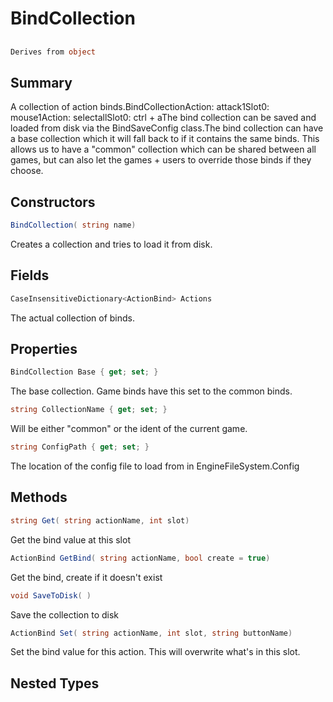 # BindCollection

## 
```c#
Derives from object
```

## Summary

A collection of action binds.BindCollectionAction: attack1Slot0: mouse1Action: selectallSlot0: ctrl + aThe bind collection can be saved and loaded from disk via the BindSaveConfig class.The bind collection can have a base collection which it will fall back to if it contains
the same binds. This allows us to have a "common" collection which can be shared between
all games, but can also let the games + users to override those binds if they choose.
## Constructors

```c#
BindCollection( string name) 
```
Creates a collection and tries to load it from disk.
## Fields

```c#
CaseInsensitiveDictionary<ActionBind> Actions
```
The actual collection of binds.
## Properties

```c#
BindCollection Base { get; set; } 
```
The base collection. Game binds have this set to the common binds.
```c#
string CollectionName { get; set; } 
```
Will be either "common" or the ident of the current game.
```c#
string ConfigPath { get; set; } 
```
The location of the config file to load from in EngineFileSystem.Config
## Methods

```c#
string Get( string actionName, int slot) 
```
Get the bind value at this slot
```c#
ActionBind GetBind( string actionName, bool create = true) 
```
Get the bind, create if it doesn't exist
```c#
void SaveToDisk( ) 
```
Save the collection to disk
```c#
ActionBind Set( string actionName, int slot, string buttonName) 
```
Set the bind value for this action. This will overwrite what's in this slot.
## Nested Types

